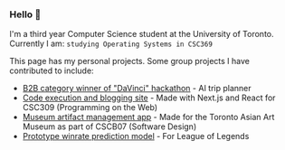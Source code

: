 ### Hello 👋
I'm a third year Computer Science student at the University of Toronto.  
Currently I am: `studying Operating Systems in CSC369`  

This page has my personal projects. Some group projects I have contributed to include:

- [B2B category winner of "DaVinci" hackathon](https://github.com/teddio496/WelcoMate) - AI trip planner
- [Code execution and blogging site](https://github.com/teddio496/CodeGrounds) - Made with Next.js and React for CSC309 (Programming on the Web)
- [Museum artifact management app](https://github.com/marc-issism/TAAMproject) - Made for the Toronto Asian Art Museum as part of CSCB07 (Software Design)
- [Prototype winrate prediction model](https://github.com/no-ff/no.ff) - For League of Legends
